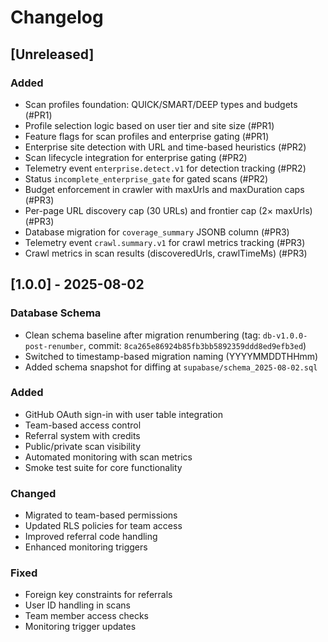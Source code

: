 # Changelog

## [Unreleased]

### Added
- Scan profiles foundation: QUICK/SMART/DEEP types and budgets (#PR1)
- Profile selection logic based on user tier and site size (#PR1)
- Feature flags for scan profiles and enterprise gating (#PR1)
- Enterprise site detection with URL and time-based heuristics (#PR2)
- Scan lifecycle integration for enterprise gating (#PR2)
- Telemetry event `enterprise.detect.v1` for detection tracking (#PR2)
- Status `incomplete_enterprise_gate` for gated scans (#PR2)
- Budget enforcement in crawler with maxUrls and maxDuration caps (#PR3)
- Per-page URL discovery cap (30 URLs) and frontier cap (2× maxUrls) (#PR3)
- Database migration for `coverage_summary` JSONB column (#PR3)
- Telemetry event `crawl.summary.v1` for crawl metrics tracking (#PR3)
- Crawl metrics in scan results (discoveredUrls, crawlTimeMs) (#PR3)

## [1.0.0] - 2025-08-02

### Database Schema
- Clean schema baseline after migration renumbering (tag: `db-v1.0.0-post-renumber`, commit: `8ca265e86924b85fb3bb5892359ddd8ed9efb3ed`)
- Switched to timestamp-based migration naming (YYYYMMDDTHHmm)
- Added schema snapshot for diffing at `supabase/schema_2025-08-02.sql`

### Added
- GitHub OAuth sign-in with user table integration
- Team-based access control
- Referral system with credits
- Public/private scan visibility
- Automated monitoring with scan metrics
- Smoke test suite for core functionality

### Changed
- Migrated to team-based permissions
- Updated RLS policies for team access
- Improved referral code handling
- Enhanced monitoring triggers

### Fixed
- Foreign key constraints for referrals
- User ID handling in scans
- Team member access checks
- Monitoring trigger updates